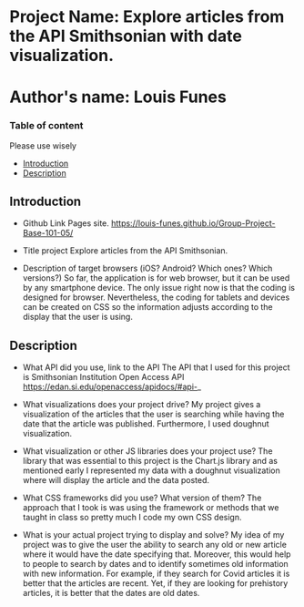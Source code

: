 # Project Name: Explore articles from the API Smithsonian with date visualization.
# Author's name: Louis Funes
### Table of content
Please use wisely

- [Introduction](#introduction)
- [Description](#description)

## Introduction 
- Github Link Pages site.
https://louis-funes.github.io/Group-Project-Base-101-05/

- Title project
Explore articles from the API Smithsonian.
- Description of target browsers (iOS? Android? Which ones? Which versions?)
So far, the application is for web browser, but it can be used by any smartphone device. The only issue right now is that the coding is designed for browser. Nevertheless, the coding for tablets and devices can be created on CSS so the information adjusts according to the display that the user is using. 


## Description
- What API did you use, link to the API
The API that I used for this project is Smithsonian Institution Open Access API
https://edan.si.edu/openaccess/apidocs/#api-_

- What visualizations does your project drive?
My project gives a visualization of the articles that the user is searching while having the date that the article was published. Furthermore, I used doughnut visualization.

- What visualization or other JS libraries does your project use?
The library that was essential to this project is the Chart.js library and as mentioned early I represented my data with a doughnut visualization where will display the article and the data posted.

- What CSS frameworks did you use? What version of them?
The approach that I took is was using the framework or methods that we taught in class so pretty much I code my own CSS design.

- What is your actual project trying to display and solve?
My idea of my project was to give the user the ability to search any old or new article where it would have the date specifying that. Moreover, this would help to people to search by dates and to identify sometimes old information with new information. For example, if they search for Covid articles it is better that the articles are recent. Yet, if they are looking for prehistory articles, it is better that the dates are old dates.  

